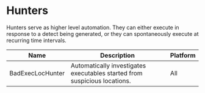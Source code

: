 # Hunters

Hunters serve as higher level automation. They can either execute in response to a detect being generated, or they can spontaneously execute at recurring time intervals.

| Name | Description | Platform |
| ---- | ----------- | -------- |
| BadExecLocHunter | Automatically investigates executables started from suspicious locations. | All |